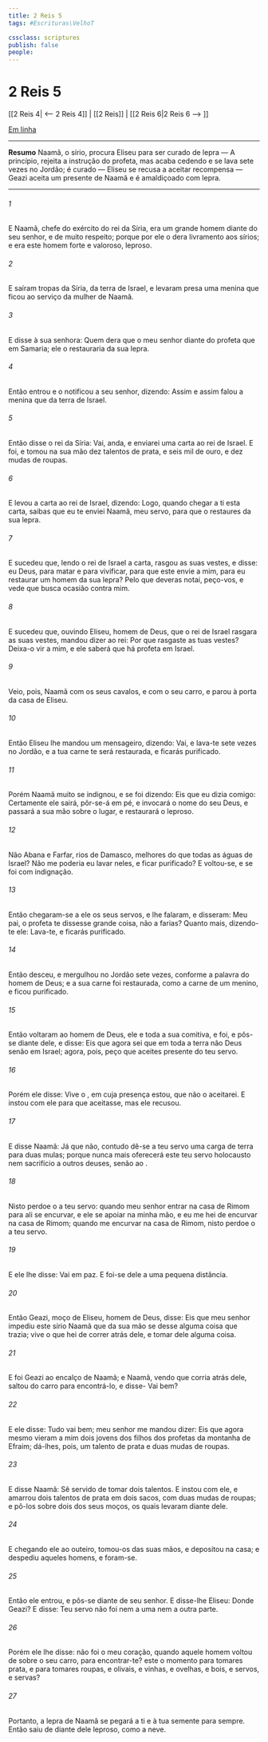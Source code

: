 ```yaml
---
title: 2 Reis 5
tags: #Escrituras\VelhoT

cssclass: scriptures
publish: false
people:
---
```


# 2 Reis 5
[[2 Reis 4| <-- 2 Reis 4]] | [[2 Reis]] | [[2 Reis 6|2 Reis 6 --> ]]

[Em linha](https://churchofjesuschrist.org/study/scriptures/ot/2-kgs/5?lang=por)

---
__Resumo__
Naamã, o sírio, procura Eliseu para ser curado de lepra — A princípio, rejeita a instrução do profeta, mas acaba cedendo e se lava sete vezes no Jordão; é curado — Eliseu se recusa a aceitar recompensa — Geazi aceita um presente de Naamã e é amaldiçoado com lepra.

---
###### 1 
E Naamã, chefe do exército do rei da Síria, era um grande homem diante do seu senhor, e de muito respeito; porque por ele o  dera livramento aos sírios; e era este homem forte e valoroso,  leproso.

###### 2 
E saíram tropas da Síria, da terra de Israel, e levaram presa uma menina que ficou ao serviço da mulher de Naamã.

###### 3 
E disse  à sua senhora: Quem dera que o meu senhor  diante do profeta que  em Samaria; ele o restauraria da sua lepra.

###### 4 
Então entrou  e o notificou a seu senhor, dizendo: Assim e assim falou a menina que  da terra de Israel.

###### 5 
Então disse o rei da Síria: Vai, anda, e enviarei uma carta ao rei de Israel. E foi, e tomou na sua mão dez talentos de prata, e seis mil  de ouro, e dez mudas de roupas.

###### 6 
E levou a carta ao rei de Israel, dizendo: Logo, quando chegar a ti esta carta, saibas que eu te enviei Naamã, meu servo, para que o restaures da sua lepra.

###### 7 
E sucedeu que, lendo o rei de Israel a carta, rasgou as suas vestes, e disse:  eu Deus, para matar e para vivificar, para que este envie  a mim, para eu restaurar um homem da sua lepra? Pelo que deveras notai, peço-vos, e vede que busca ocasião contra mim.

###### 8 
E sucedeu que, ouvindo Eliseu, homem de Deus, que o rei de Israel rasgara as suas vestes, mandou dizer ao rei: Por que rasgaste as tuas vestes? Deixa-o vir a mim, e ele saberá que há profeta em Israel.

###### 9 
Veio, pois, Naamã com os seus cavalos, e com o seu carro, e parou à porta da casa de Eliseu.

###### 10 
Então Eliseu lhe mandou um mensageiro, dizendo: Vai, e lava-te sete vezes no Jordão, e a tua carne te será restaurada, e ficarás purificado.

###### 11 
Porém Naamã muito se indignou, e se foi dizendo: Eis que eu dizia comigo: Certamente ele sairá, pôr-se-á em pé, e invocará o nome do  seu Deus, e passará a sua mão sobre o lugar, e restaurará o leproso.

###### 12 
Não  Abana e Farfar, rios de Damasco, melhores do que todas as águas de Israel? Não me poderia eu lavar neles, e ficar purificado? E voltou-se, e se foi com indignação.

###### 13 
Então chegaram-se a ele os seus servos, e lhe falaram, e disseram: Meu pai,  o profeta te dissesse  grande coisa,  não a farias? Quanto mais, dizendo-te ele: Lava-te, e ficarás purificado.

###### 14 
Então desceu, e mergulhou no Jordão sete vezes, conforme a palavra do homem de Deus; e a sua carne foi restaurada, como a carne de um menino, e ficou purificado.

###### 15 
Então voltaram ao homem de Deus, ele e toda a sua comitiva, e foi, e pôs-se diante dele, e disse: Eis que agora sei que em toda a terra não  Deus senão em Israel; agora, pois,  peço que aceites  presente do teu servo.

###### 16 
Porém ele disse: Vive o , em cuja presença estou, que não o aceitarei. E instou com ele para que  aceitasse, mas ele recusou.

###### 17 
E disse Naamã: Já que não, contudo dê-se a  teu servo uma carga de terra para duas mulas; porque nunca mais oferecerá este teu servo holocausto nem sacrifício a outros deuses, senão ao .

###### 18 
Nisto perdoe o  a teu servo: quando meu senhor entrar na casa de Rimom para ali se encurvar, e ele se apoiar na minha mão, e eu  me hei de encurvar na casa de Rimom; quando  me encurvar na casa de Rimom, nisto perdoe o  a teu servo.

###### 19 
E ele lhe disse: Vai em paz. E foi-se dele a uma pequena distância.

###### 20 
Então Geazi, moço de Eliseu, homem de Deus, disse: Eis que meu senhor impediu este sírio Naamã que da sua mão se desse alguma coisa  que trazia;  vive o  que hei de correr atrás dele, e tomar dele alguma coisa.

###### 21 
E foi Geazi ao encalço de Naamã; e Naamã, vendo que corria atrás dele, saltou do carro para encontrá-lo, e disse- Vai  bem?

###### 22 
E ele disse: Tudo vai bem; meu senhor me mandou dizer: Eis que agora mesmo vieram a mim dois jovens dos filhos dos profetas da montanha de Efraim; dá-lhes, pois, um talento de prata e duas mudas de roupas.

###### 23 
E disse Naamã: Sê servido de tomar dois talentos. E instou com ele, e amarrou dois talentos de prata em dois sacos, com duas mudas de roupas; e pô-los sobre dois dos seus moços, os quais  levaram diante dele.

###### 24 
E chegando ele ao outeiro, tomou-os das suas mãos, e  depositou na casa; e despediu aqueles homens, e foram-se.

###### 25 
Então ele entrou, e pôs-se diante de seu senhor. E disse-lhe Eliseu: Donde  Geazi? E disse: Teu servo não foi nem a uma nem a outra parte.

###### 26 
Porém ele lhe disse:  não foi  o meu coração, quando aquele homem voltou de sobre o seu carro, para encontrar-te?  este o momento para tomares prata, e para tomares roupas, e olivais, e vinhas, e ovelhas, e bois, e servos, e servas?

###### 27 
Portanto, a lepra de Naamã se pegará a ti e à tua semente para sempre. Então saiu de diante dele leproso,  como a neve.

